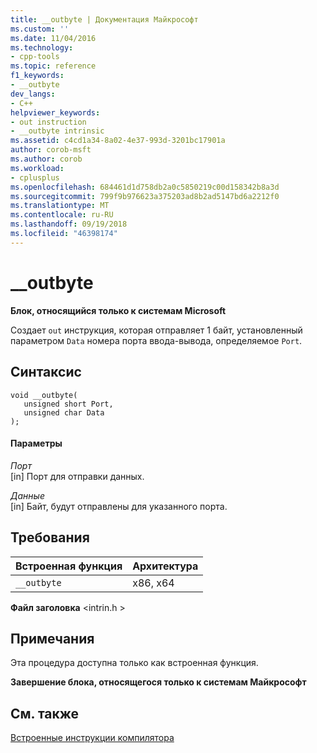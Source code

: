```yaml
---
title: __outbyte | Документация Майкрософт
ms.custom: ''
ms.date: 11/04/2016
ms.technology:
- cpp-tools
ms.topic: reference
f1_keywords:
- __outbyte
dev_langs:
- C++
helpviewer_keywords:
- out instruction
- __outbyte intrinsic
ms.assetid: c4cd1a34-8a02-4e37-993d-3201bc17901a
author: corob-msft
ms.author: corob
ms.workload:
- cplusplus
ms.openlocfilehash: 684461d1d758db2a0c5850219c00d158342b8a3d
ms.sourcegitcommit: 799f9b976623a375203ad8b2ad5147bd6a2212f0
ms.translationtype: MT
ms.contentlocale: ru-RU
ms.lasthandoff: 09/19/2018
ms.locfileid: "46398174"
---
```

# <a name="outbyte"></a>__outbyte

**Блок, относящийся только к системам Microsoft**

Создает `out` инструкция, которая отправляет 1 байт, установленный параметром `Data` номера порта ввода-вывода, определяемое `Port`.

## <a name="syntax"></a>Синтаксис

```
void __outbyte( 
   unsigned short Port, 
   unsigned char Data 
);
```

#### <a name="parameters"></a>Параметры

*Порт*<br/>
[in] Порт для отправки данных.

*Данные*<br/>
[in] Байт, будут отправлены для указанного порта.

## <a name="requirements"></a>Требования

|Встроенная функция|Архитектура|
|---------------|------------------|
|`__outbyte`|x86, x64|

**Файл заголовка** \<intrin.h >

## <a name="remarks"></a>Примечания

Эта процедура доступна только как встроенная функция.

**Завершение блока, относящегося только к системам Майкрософт**

## <a name="see-also"></a>См. также

[Встроенные инструкции компилятора](../intrinsics/compiler-intrinsics.md)